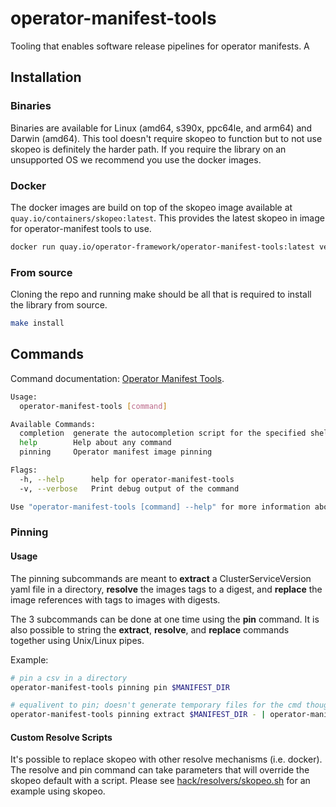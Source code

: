 # operator-manifest-tools

Tooling that enables software release pipelines for operator manifests. A

## Installation

### Binaries

Binaries are available for Linux (amd64, s390x, ppc64le, and arm64) and Darwin (amd64). This tool doesn't require skopeo to function
but to not use skopeo is definitely the harder path. If you require the library on an unsupported OS we recommend you use the docker images.

### Docker

The docker images are build on top of the skopeo image available at `quay.io/containers/skopeo:latest`. This provides the latest skopeo in image for operator-manifest tools to use.

```sh
docker run quay.io/operator-framework/operator-manifest-tools:latest version
```

### From source

Cloning the repo and running make should be all that is required to install the library from source.

```sh
make install
```

## Commands

Command documentation: [Operator Manifest Tools](docs/operator-manifest-tools.md).

```sh
Usage:
  operator-manifest-tools [command]

Available Commands:
  completion  generate the autocompletion script for the specified shell
  help        Help about any command
  pinning     Operator manifest image pinning

Flags:
  -h, --help      help for operator-manifest-tools
  -v, --verbose   Print debug output of the command

Use "operator-manifest-tools [command] --help" for more information about a command.
```

### Pinning

#### Usage

The pinning subcommands are meant to **extract** a ClusterServiceVersion yaml file in a directory, **resolve** the images tags to a digest, and **replace** the image references with tags to images with digests.

The 3 subcommands can be done at one time using the **pin** command. It is also possible to string the **extract**, **resolve**, and **replace** commands together using Unix/Linux pipes.

Example:

```sh
# pin a csv in a directory
operator-manifest-tools pinning pin $MANIFEST_DIR

# equalivent to pin; doesn't generate temporary files for the cmd though
operator-manifest-tools pinning extract $MANIFEST_DIR - | operator-manifest-tools pinning resolve - | operator-manifest-tools pinning replace $MANIFEST_DIR
```

#### Custom Resolve Scripts

It's possible to replace skopeo with other resolve mechanisms (i.e. docker). The resolve and pin command can take parameters that will override the skopeo default with a script. Please see [hack/resolvers/skopeo.sh](hack/resolvers/skopeo.sh) for an example using skopeo.
